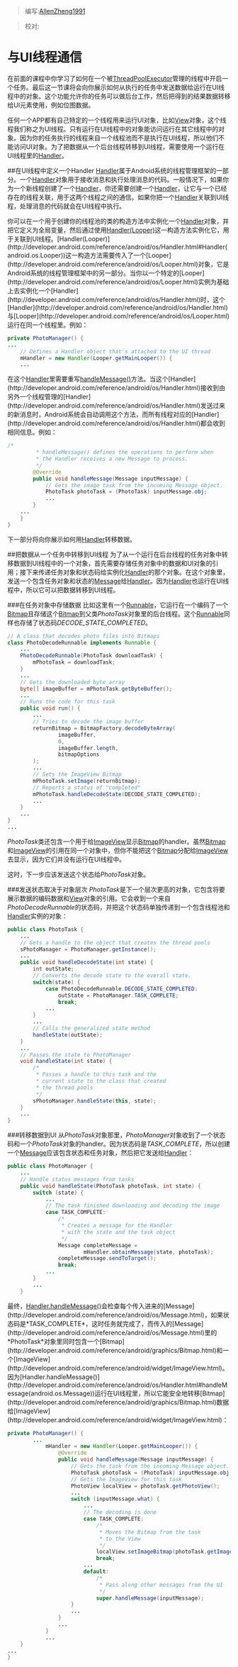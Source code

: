 > 编写:[AllenZheng1991](https://github.com/AllenZheng1991)

> 校对:

# 与UI线程通信
在前面的课程中你学习了如何在一个被[ThreadPoolExecutor](http://developer.android.com/reference/java/util/concurrent/ThreadPoolExecutor.html)管理的线程中开启一个任务。最后这一节课将会向你展示如何从执行的任务中发送数据给运行在UI线程中的对象。这个功能允许你的任务可以做后台工作，然后把得到的结果数据转移给UI元素使用，例如位图数据。

任何一个APP都有自己特定的一个线程用来运行UI对象，比如[View](http://developer.android.com/reference/android/view/View.html)对象，这个线程我们称之为UI线程。只有运行在UI线程中的对象能访问运行在其它线程中的对象。因为你的任务执行的线程来自一个线程池而不是执行在UI线程，所以他们不能访问UI对象。为了把数据从一个后台线程转移到UI线程，需要使用一个运行在UI线程里的[Handler](http://developer.android.com/reference/android/os/Handler.html)。

##在UI线程中定义一个Handler
[Handler](http://developer.android.com/reference/android/os/Handler.html)属于Android系统的线程管理框架的一部分。一个[Handler](http://developer.android.com/reference/android/os/Handler.html)对象用于接收消息和执行处理消息的代码。一般情况下，如果你为一个新线程创建了一个[Handler](http://developer.android.com/reference/android/os/Handler.html)，你还需要创建一个[Handler](http://developer.android.com/reference/android/os/Handler.html)，让它与一个已经存在的线程关联，用于这两个线程之间的通信。如果你把一个[Handler](http://developer.android.com/reference/android/os/Handler.html)关联到UI线程，处理消息的代码就会在UI线程中执行。

你可以在一个用于创建你的线程池的类的构造方法中实例化一个[Handler](http://developer.android.com/reference/android/os/Handler.html)对象，并把它定义为全局变量，然后通过使用[Handler(Looper)](http://developer.android.com/reference/android/os/Handler.html#Handler(android.os.Looper))这一构造方法实例化它，用于关联到UI线程。[Handler(Looper)](http://developer.android.com/reference/android/os/Handler.html#Handler(android.os.Looper))这一构造方法需要传入了一个[Looper](http://developer.android.com/reference/android/os/Looper.html)对象，它是Android系统的线程管理框架中的另一部分。当你以一个特定的[Looper](http://developer.android.com/reference/android/os/Looper.html)实例为基础上去实例化一个[Handler](http://developer.android.com/reference/android/os/Handler.html)时，这个[Handler](http://developer.android.com/reference/android/os/Handler.html)与[Looper](http://developer.android.com/reference/android/os/Looper.html)运行在同一个线程里。例如：
```java
private PhotoManager() {
...
    // Defines a Handler object that's attached to the UI thread
    mHandler = new Handler(Looper.getMainLooper()) {
    ...
```
在这个[Handler](http://developer.android.com/reference/android/os/Handler.html)里需要重写[handleMessage()](http://developer.android.com/reference/android/os/Handler.html#handleMessage(android.os.Message))方法。当这个[Handler](http://developer.android.com/reference/android/os/Handler.html)接收到由另外一个线程管理的[Handler](http://developer.android.com/reference/android/os/Handler.html)发送过来的新消息时，Android系统会自动调用这个方法，而所有线程对应的[Handler](http://developer.android.com/reference/android/os/Handler.html)都会收到相同信息。例如：
```java
/*
         * handleMessage() defines the operations to perform when
         * the Handler receives a new Message to process.
         */
        @Override
        public void handleMessage(Message inputMessage) {
            // Gets the image task from the incoming Message object.
            PhotoTask photoTask = (PhotoTask) inputMessage.obj;
            ...
        }
    ...
    }
}
```
下一部分将向你展示如何用[Handler](http://developer.android.com/reference/android/os/Handler.html)转移数据。

##把数据从一个任务中转移到UI线程
为了从一个运行在后台线程的任务对象中转移数据到UI线程中的一个对象，首先需要存储任务对象中的数据和UI对象的引用；接下来传递任务对象和状态码给实例化[Handler](http://developer.android.com/reference/android/os/Handler.html)的那个对象。在这个对象里，发送一个包含任务对象和状态的[Message](http://developer.android.com/reference/android/os/Message.html)给[Handler](http://developer.android.com/reference/android/os/Handler.html)。因为[Handler](http://developer.android.com/reference/android/os/Handler.html)也运行在UI线程中，所以它可以把数据转移到UI线程。

###在任务对象中存储数据
比如这里有一个[Runnable](http://developer.android.com/reference/java/lang/Runnable.html)，它运行在一个编码了一个[Bitmap](http://developer.android.com/reference/android/graphics/Bitmap.html)且存储这个[Bitmap](http://developer.android.com/reference/android/graphics/Bitmap.html)到父类*PhotoTask*对象里的后台线程。这个[Runnable](http://developer.android.com/reference/java/lang/Runnable.html)同样也存储了状态码*DECODE_STATE_COMPLETED*。
```java
// A class that decodes photo files into Bitmaps
class PhotoDecodeRunnable implements Runnable {
    ...
    PhotoDecodeRunnable(PhotoTask downloadTask) {
        mPhotoTask = downloadTask;
    }
    ...
    // Gets the downloaded byte array
    byte[] imageBuffer = mPhotoTask.getByteBuffer();
    ...
    // Runs the code for this task
    public void run() {
        ...
        // Tries to decode the image buffer
        returnBitmap = BitmapFactory.decodeByteArray(
                imageBuffer,
                0,
                imageBuffer.length,
                bitmapOptions
        );
        ...
        // Sets the ImageView Bitmap
        mPhotoTask.setImage(returnBitmap);
        // Reports a status of "completed"
        mPhotoTask.handleDecodeState(DECODE_STATE_COMPLETED);
        ...
    }
    ...
}
...
```
*PhotoTask*类还包含一个用于给[ImageView](http://developer.android.com/reference/android/widget/ImageView.html)显示[Bitmap](http://developer.android.com/reference/android/graphics/Bitmap.html)的handler。虽然[Bitmap](http://developer.android.com/reference/android/graphics/Bitmap.html)和[ImageView](http://developer.android.com/reference/android/widget/ImageView.html)的引用在同一个对象中，但你不能把这个[Bitmap](http://developer.android.com/reference/android/graphics/Bitmap.html)分配给[ImageView](http://developer.android.com/reference/android/widget/ImageView.html)去显示，因为它们并没有运行在UI线程中。

这时，下一步应该发送这个状态给*PhotoTask*对象。

###发送状态取决于对象层次
*PhotoTask*是下一个层次更高的对象，它包含将要展示数据的编码数据和[View](http://developer.android.com/reference/android/view/View.html)对象的引用。它会收到一个来自*PhotoDecodeRunnable*的状态码，并把这个状态码单独传递到一个包含线程池和[Handler](http://developer.android.com/reference/android/os/Handler.html)实例的对象：
```java
public class PhotoTask {
    ...
    // Gets a handle to the object that creates the thread pools
    sPhotoManager = PhotoManager.getInstance();
    ...
    public void handleDecodeState(int state) {
        int outState;
        // Converts the decode state to the overall state.
        switch(state) {
            case PhotoDecodeRunnable.DECODE_STATE_COMPLETED:
                outState = PhotoManager.TASK_COMPLETE;
                break;
            ...
        }
        ...
        // Calls the generalized state method
        handleState(outState);
    }
    ...
    // Passes the state to PhotoManager
    void handleState(int state) {
        /*
         * Passes a handle to this task and the
         * current state to the class that created
         * the thread pools
         */
        sPhotoManager.handleState(this, state);
    }
    ...
}
```

###转移数据到UI
从*PhotoTask*对象那里，*PhotoManager*对象收到了一个状态码和一个*PhotoTask*对象的handler。因为状态码是*TASK_COMPLETE*，所以创建一个[Message](http://developer.android.com/reference/android/os/Message.html)应该包含状态和任务对象，然后把它发送给[Handler](http://developer.android.com/reference/android/os/Handler.html)：
```java
public class PhotoManager {
    ...
    // Handle status messages from tasks
    public void handleState(PhotoTask photoTask, int state) {
        switch (state) {
            ...
            // The task finished downloading and decoding the image
            case TASK_COMPLETE:
                /*
                 * Creates a message for the Handler
                 * with the state and the task object
                 */
                Message completeMessage =
                        mHandler.obtainMessage(state, photoTask);
                completeMessage.sendToTarget();
                break;
            ...
        }
        ...
    }
```
最终，[Handler.handleMessage()](http://developer.android.com/reference/android/os/Handler.html#handleMessage(android.os.Message))会检查每个传入进来的[Message](http://developer.android.com/reference/android/os/Message.html)，如果状态码是*TASK_COMPLETE*，这时任务就完成了，而传入的[Message](http://developer.android.com/reference/android/os/Message.html)里的*PhotoTask*对象里同时包含一个[Bitmap](http://developer.android.com/reference/android/graphics/Bitmap.html)和一个[ImageView](http://developer.android.com/reference/android/widget/ImageView.html)。因为[Handler.handleMessage()](http://developer.android.com/reference/android/os/Handler.html#handleMessage(android.os.Message))运行在UI线程里，所以它能安全地转移[Bitmap](http://developer.android.com/reference/android/graphics/Bitmap.html)数据给[ImageView](http://developer.android.com/reference/android/widget/ImageView.html)：
```java
private PhotoManager() {
        ...
            mHandler = new Handler(Looper.getMainLooper()) {
                @Override
                public void handleMessage(Message inputMessage) {
                    // Gets the task from the incoming Message object.
                    PhotoTask photoTask = (PhotoTask) inputMessage.obj;
                    // Gets the ImageView for this task
                    PhotoView localView = photoTask.getPhotoView();
                    ...
                    switch (inputMessage.what) {
                        ...
                        // The decoding is done
                        case TASK_COMPLETE:
                            /*
                             * Moves the Bitmap from the task
                             * to the View
                             */
                            localView.setImageBitmap(photoTask.getImage());
                            break;
                        ...
                        default:
                            /*
                             * Pass along other messages from the UI
                             */
                            super.handleMessage(inputMessage);
                    }
                    ...
                }
                ...
            }
            ...
    }
...
}
```

